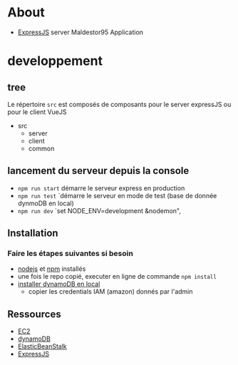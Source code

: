 # About

- [ExpressJS](https://expressjs.com/) server Maldestor95 Application

# developpement

## tree
Le répertoire `src` est composés de composants pour le server expressJS ou pour le client VueJS
* src
    * server  
    * client
    * common


## lancement du serveur depuis la console

* `npm run start` démarre le serveur express en production
* `npm run test` `démarre le serveur en mode de test  (base de donnée dynmoDB en local)
* `npm run dev` `set NODE_ENV=development &nodemon",

## Installation

### Faire les étapes suivantes si besoin
    
* [nodejs](https://nodejs.org/en/) et [npm](https://www.npmjs.com/) installés 
* une fois le repo copié, executer en ligne de commande `npm install`
* [installer dynamoDB en local](https://docs.aws.amazon.com/fr_fr/amazondynamodb/latest/developerguide/DynamoDBLocal.DownloadingAndRunning.html)
    * copier les credentials IAM (amazon) donnés par l'admin

## Ressources

* [EC2](https://docs.aws.amazon.com/fr_fr/ec2/?id=docs_gateway)
* [dynamoDB](https://docs.aws.amazon.com/fr_fr/dynamodb/?id=docs_gateway)
* [ElasticBeanStalk](https://docs.aws.amazon.com/fr_fr/elastic-beanstalk/?id=docs_gateway)
* [ExpressJS](https://expressjs.com/)